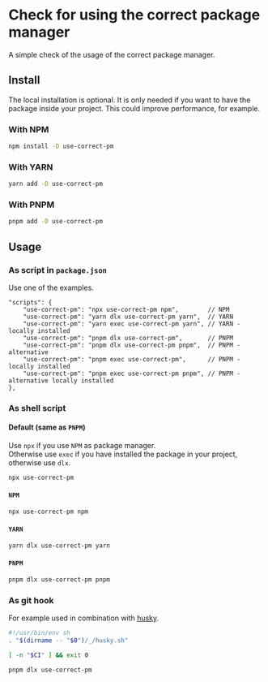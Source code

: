 # Check for using the correct package manager

A simple check of the usage of the correct package manager.

## Install

The local installation is optional. It is only needed if you want to have the package inside your project. This could improve performance, for example.

### With NPM

```sh
npm install -D use-correct-pm
```

### With YARN

```sh
yarn add -D use-correct-pm
```

### With PNPM

```sh
pnpm add -D use-correct-pm
```

## Usage

### As script in `package.json`

Use one of the examples.

```jsonc
"scripts": {
	"use-correct-pm": "npx use-correct-pm npm",        // NPM
	"use-correct-pm": "yarn dlx use-correct-pm yarn",  // YARN
	"use-correct-pm": "yarn exec use-correct-pm yarn", // YARN - locally installed
	"use-correct-pm": "pnpm dlx use-correct-pm",       // PNPM
	"use-correct-pm": "pnpm dlx use-correct-pm pnpm",  // PNPM - alternative
	"use-correct-pm": "pnpm exec use-correct-pm",      // PNPM - locally installed
	"use-correct-pm": "pnpm exec use-correct-pm pnpm", // PNPM - alternative locally installed
},
```

### As shell script

#### Default (same as `PNPM`)

Use `npx` if you use `NPM` as package manager.\
Otherwise use `exec` if you have installed the package in your project, otherwise use `dlx`.

```sh
npx use-correct-pm
```

#### `NPM`

```sh
npx use-correct-pm npm
```

#### `YARN`

```sh
yarn dlx use-correct-pm yarn
```

#### `PNPM`

```sh
pnpm dlx use-correct-pm pnpm
```

### As git hook

For example used in combination with [husky](https://typicode.github.io/husky/).

```sh
#!/usr/bin/env sh
. "$(dirname -- "$0")/_/husky.sh"

[ -n "$CI" ] && exit 0

pnpm dlx use-correct-pm
```
